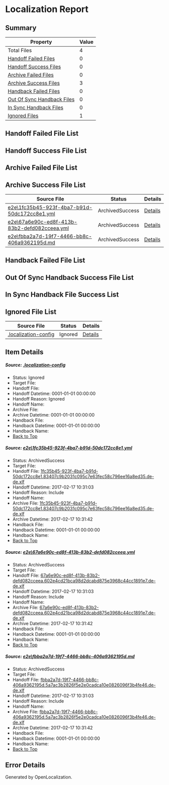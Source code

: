 # <a name='report-top'></a> Localization Report

## Summary
 Property | Value 
 -------- | ----- 
 Total Files | 4
[ Handoff Failed Files ](#handoff-failed-list)| 0
[ Handoff Success Files ](#handoff-success-list)| 0
[ Archive Failed Files ](#archive-failed-list)| 0
[ Archive Success Files ](#archive-success-list)| 3
[ Handback Failed Files ](#handback-failed-list)| 0
[ Out Of Sync Handback Files ](#outofsync-handback-success-list)| 0
[ In Sync Handback Files ](#insync-handback-success-list)| 0
[ Ignored Files ](#ignored-list)| 1

## <a name='handoff-failed-list'></a> Handoff Failed File List

## <a name='handoff-success-list'></a> Handoff Success File List

## <a name='archive-failed-list'></a> Archive Failed File List

## <a name='archive-success-list'></a> Archive Success File List
 Source File | Status | Details 
 ----------- | ------ | ------- 
 [e2e\1fc35b45-923f-4ba7-b91d-50dc172cc8e1.yml](https://github.com/OpenLocalizationTestOrg/ol-test0/blob/26922e0f6b090d8d9d8815ab35613094c5fe2c20/e2e/1fc35b45-923f-4ba7-b91d-50dc172cc8e1.yml) | ArchivedSuccess | [Details](#4731e6e8f5aaeb7b6add167169eefcfd0b70e56a1)
 [e2e\67a6e90c-ed8f-413b-83b2-defd082cceea.yml](https://github.com/OpenLocalizationTestOrg/ol-test0/blob/26922e0f6b090d8d9d8815ab35613094c5fe2c20/e2e/67a6e90c-ed8f-413b-83b2-defd082cceea.yml) | ArchivedSuccess | [Details](#1115e50bf4e52786e48668bf867d54b7a5bff6952)
 [e2e\fbba2a7d-19f7-4466-bb8c-406a9362195d.md](https://github.com/OpenLocalizationTestOrg/ol-test0/blob/26922e0f6b090d8d9d8815ab35613094c5fe2c20/e2e/fbba2a7d-19f7-4466-bb8c-406a9362195d.md) | ArchivedSuccess | [Details](#c45e7d0c8e1fb890e96716b2a02514db7fc33bac3)

## <a name='handback-failed-list'></a> Handback Failed File List

## <a name='outofsync-handback-success-list'></a> Out Of Sync Handback Success File List

## <a name='insync-handback-success-list'></a> In Sync Handback File Success List

## <a name='ignored-list'></a> Ignored File List
 Source File | Status | Details 
 ----------- | ------ | ------- 
 [.localization-config](https://github.com/OpenLocalizationTestOrg/ol-test0/blob/26922e0f6b090d8d9d8815ab35613094c5fe2c20/.localization-config) | Ignored | [Details](#cb0632cf59c1387fc1742bfb9fa3c47f87e2e5c90)

## Item Details
##### <a name='cb0632cf59c1387fc1742bfb9fa3c47f87e2e5c90'></a> Source: [.localization-config](https://github.com/OpenLocalizationTestOrg/ol-test0/blob/26922e0f6b090d8d9d8815ab35613094c5fe2c20/.localization-config)
* Status: Ignored
* Target File: 
* Handoff File: 
* Handoff Datetime: 0001-01-01 00:00:00
* Handoff Reason: Ignored
* Handoff Name: 
* Archive File: 
* Archive Datetime: 0001-01-01 00:00:00
* Handback File: 
* Handback Datetime: 0001-01-01 00:00:00
* Handback Name: 
* [Back to Top](#report-top)

##### <a name='4731e6e8f5aaeb7b6add167169eefcfd0b70e56a1'></a> Source: [e2e\1fc35b45-923f-4ba7-b91d-50dc172cc8e1.yml](https://github.com/OpenLocalizationTestOrg/ol-test0/blob/26922e0f6b090d8d9d8815ab35613094c5fe2c20/e2e/1fc35b45-923f-4ba7-b91d-50dc172cc8e1.yml)
* Status: ArchivedSuccess
* Target File: 
* Handoff File: [1fc35b45-923f-4ba7-b91d-50dc172cc8e1.83407c9b2031c095c7e63fec58c796ee16a8ed35.de-de.xlf](https://github.com/OpenLocalizationTestOrg/ol-test4-handoff/blob/d53efb0c3338cacc38e8516532bcd20e21b273b9/ol-handoff/OpenLocalizationTestOrg/ol-test4-dede/xinjiang/ht/1fc35b45-923f-4ba7-b91d-50dc172cc8e1.83407c9b2031c095c7e63fec58c796ee16a8ed35.de-de.xlf)
* Handoff Datetime: 2017-02-17 10:31:03
* Handoff Reason: Include
* Handoff Name: 
* Archive File: [1fc35b45-923f-4ba7-b91d-50dc172cc8e1.83407c9b2031c095c7e63fec58c796ee16a8ed35.de-de.xlf](https://github.com/OpenLocalizationTestOrg/ol-test4-handoff/blob/2ecead22ac9d78f7455d84e0fccf6c0a2983feef/ol-archive/OpenLocalizationTestOrg/ol-test4-dede/xinjiang/ht/1fc35b45-923f-4ba7-b91d-50dc172cc8e1.83407c9b2031c095c7e63fec58c796ee16a8ed35.de-de.xlf)
* Archive Datetime: 2017-02-17 10:31:42
* Handback File: 
* Handback Datetime: 0001-01-01 00:00:00
* Handback Name: 
* [Back to Top](#report-top)

##### <a name='1115e50bf4e52786e48668bf867d54b7a5bff6952'></a> Source: [e2e\67a6e90c-ed8f-413b-83b2-defd082cceea.yml](https://github.com/OpenLocalizationTestOrg/ol-test0/blob/26922e0f6b090d8d9d8815ab35613094c5fe2c20/e2e/67a6e90c-ed8f-413b-83b2-defd082cceea.yml)
* Status: ArchivedSuccess
* Target File: 
* Handoff File: [67a6e90c-ed8f-413b-83b2-defd082cceea.602e4cd21bca98d2dcabd875e3968c44cc1891e7.de-de.xlf](https://github.com/OpenLocalizationTestOrg/ol-test4-handoff/blob/d53efb0c3338cacc38e8516532bcd20e21b273b9/ol-handoff/OpenLocalizationTestOrg/ol-test4-dede/xinjiang/ht/67a6e90c-ed8f-413b-83b2-defd082cceea.602e4cd21bca98d2dcabd875e3968c44cc1891e7.de-de.xlf)
* Handoff Datetime: 2017-02-17 10:31:03
* Handoff Reason: Include
* Handoff Name: 
* Archive File: [67a6e90c-ed8f-413b-83b2-defd082cceea.602e4cd21bca98d2dcabd875e3968c44cc1891e7.de-de.xlf](https://github.com/OpenLocalizationTestOrg/ol-test4-handoff/blob/2ecead22ac9d78f7455d84e0fccf6c0a2983feef/ol-archive/OpenLocalizationTestOrg/ol-test4-dede/xinjiang/ht/67a6e90c-ed8f-413b-83b2-defd082cceea.602e4cd21bca98d2dcabd875e3968c44cc1891e7.de-de.xlf)
* Archive Datetime: 2017-02-17 10:31:42
* Handback File: 
* Handback Datetime: 0001-01-01 00:00:00
* Handback Name: 
* [Back to Top](#report-top)

##### <a name='c45e7d0c8e1fb890e96716b2a02514db7fc33bac3'></a> Source: [e2e\fbba2a7d-19f7-4466-bb8c-406a9362195d.md](https://github.com/OpenLocalizationTestOrg/ol-test0/blob/26922e0f6b090d8d9d8815ab35613094c5fe2c20/e2e/fbba2a7d-19f7-4466-bb8c-406a9362195d.md)
* Status: ArchivedSuccess
* Target File: 
* Handoff File: [fbba2a7d-19f7-4466-bb8c-406a9362195d.5a7ac3b2826f5e2e0cadca10e0826096f3b4fe46.de-de.xlf](https://github.com/OpenLocalizationTestOrg/ol-test4-handoff/blob/d53efb0c3338cacc38e8516532bcd20e21b273b9/ol-handoff/OpenLocalizationTestOrg/ol-test4-dede/xinjiang/ht/fbba2a7d-19f7-4466-bb8c-406a9362195d.5a7ac3b2826f5e2e0cadca10e0826096f3b4fe46.de-de.xlf)
* Handoff Datetime: 2017-02-17 10:31:03
* Handoff Reason: Include
* Handoff Name: 
* Archive File: [fbba2a7d-19f7-4466-bb8c-406a9362195d.5a7ac3b2826f5e2e0cadca10e0826096f3b4fe46.de-de.xlf](https://github.com/OpenLocalizationTestOrg/ol-test4-handoff/blob/2ecead22ac9d78f7455d84e0fccf6c0a2983feef/ol-archive/OpenLocalizationTestOrg/ol-test4-dede/xinjiang/ht/fbba2a7d-19f7-4466-bb8c-406a9362195d.5a7ac3b2826f5e2e0cadca10e0826096f3b4fe46.de-de.xlf)
* Archive Datetime: 2017-02-17 10:31:42
* Handback File: 
* Handback Datetime: 0001-01-01 00:00:00
* Handback Name: 
* [Back to Top](#report-top)


## Error Details

Generated by OpenLocalization.
